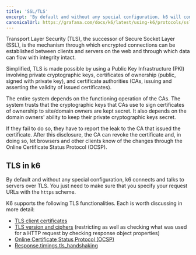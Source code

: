 ```yaml
---
title: 'SSL/TLS'
excerpt: 'By default and without any special configuration, k6 will connect and talk to servers over TLS. You just need to make sure to specify your request URLs with the https scheme.'
canonicalUrl: https://grafana.com/docs/k6/latest/using-k6/protocols/ssl-tls/
---
```


Transport Layer Security (TLS), the successor of Secure Socket Layer (SSL), is the mechanism through
which encrypted connections can be established between clients and servers on the web and through
which data can flow with integrity intact.

Simplified, TLS is made possible by using a Public Key Infrastructure (PKI) involving private
cryptographic keys, certificates of ownership (public, signed with private key), and certificate
authorities (CAs, issuing and asserting the validity of issued certificates).

The entire system depends on the functioning operation of the CAs.
The system trusts that the cryptographic keys that CAs use to sign certificates of ownership to site/domain owners are kept secret.
It also depends on the domain owners' ability to keep their private cryptographic keys secret.

If they fail to do so, they have to report the leak to the CA that issued the certificate.
After this disclosure, the CA can revoke the certificate and, in doing so, let browsers and other clients know of the changes through
the Online Certificate Status Protocol (OCSP).

## TLS in k6

By default and without any special configuration, k6 connects and talks to servers over TLS.
You just need to make sure that you specify your request URLs with the `https` scheme.

K6 supports the following TLS functionalities.
Each is worth discussing in more detail:

- [TLS client certificates](/using-k6/protocols/ssl-tls/ssl-tls-client-certificates)
- [TLS version and ciphers](/using-k6/protocols/ssl-tls/ssl-tls-version-and-ciphers) (restricting as
  well as checking what was used for a HTTP request by checking response object properties)
- [Online Certificate Status Protocol (OCSP)](/using-k6/protocols/ssl-tls/online-certificate-status-protocol-ocsp)
- [Response.timings.tls_handshaking](/javascript-api/k6-http/response)

